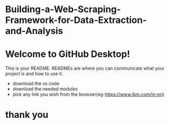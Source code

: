 # Building-a-Web-Scraping-Framework-for-Data-Extraction-and-Analysis
# Welcome to GitHub Desktop!
This is your README. READMEs are where you can communicate what your project is and how to use it.
* download the vs code
* download the needed modules
* pick any link you wish from the browser(eg-https://www.ibm.com/in-en)
# thank you
